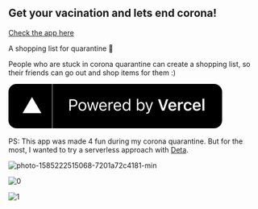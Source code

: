 ## Get your vacination and lets end corona!

[Check the app here](https://quarantine.hschaletzky.de/)

A shopping list for quarantine 🦠

People who are stuck in corona quarantine can create a shopping list, so their friends can go out and shop items for them :)

[![Powered by Vercel](https://raw.githubusercontent.com/abumalick/powered-by-vercel/master/powered-by-vercel.svg)](https://vercel.com?utm_source=powered-by-vercel)

PS: This app was made 4 fun during my corona quarantine. But for the most, I wanted to try a serverless approach with [Deta](https://www.deta.sh/).

![photo-1585222515068-7201a72c4181-min](https://user-images.githubusercontent.com/29574225/154170482-60f93b1b-624d-44b8-b013-d5496ae9eb33.jpg)

![0](https://github.com/hannesschaletzky/quarantine_list/assets/29574225/7666b276-23bb-4992-8000-84b708ed649a)

![1](https://github.com/hannesschaletzky/quarantine_list/assets/29574225/9d4aceb7-f26b-4058-9a05-a3e1f3d11a83)



